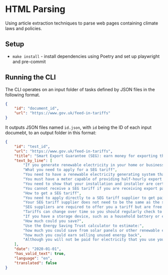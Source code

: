 # HTML Parsing

Using article extraction techniques to parse web pages containing climate laws and policies.
## Setup

- `make install` - install dependencies using Poetry and set up playwright and pre-commit

## Running the CLI

The CLI operates on an input folder of tasks defined by JSON files in the following format.

``` json
{
    "id": "document_id",
    "url": "https://www.gov.uk/feed-in-tariffs"
}
```

It outputs JSON files named `id.json`, with `id` being the ID of each input documebt, to an output folder in this format:

``` json
{
    "id": "test_id",
    "url": "https://www.gov.uk/feed-in-tariffs",
    "title": "Smart Export Guarantee (SEG): earn money for exporting the renewable electricity you have generated",
    "text_by_line": [
        "If you generate renewable electricity in your home or business, you can feed back into the grid any electricity that you don’t use. Under the Smart Export Guarantee ( SEG ) you will be paid for every unit of electricity that you feed back. You won’t be paid for any that you use yourself.",
        "What you need to apply for a SEG tariff",
        "You need to have a renewable electricity generating system that meets the SEG eligibility requirements.",
        "You must have a meter capable of providing half-hourly export readings. This would typically be a smart meter. Speak to your energy supplier about getting a smart meter installed if you do not already have one.",
        "You need to show that your installation and installer are certified through the microgeneration certification scheme (MCS) or equivalent.",
        "You cannot receive a SEG tariff if you are receiving export payments under the Feed-in Tariff scheme.",
        "How to get a SEG tariff",
        "You need to apply directly to a SEG tariff supplier to get paid. The Ofgem website lists the energy suppliers that provide SEG tariffs.",
        "Your SEG tariff supplier does not need to be the same as the supplier that provides your energy.",
        "SEG suppliers are required to offer you a tariff but are free to determine the terms of the tariff they offer, for example whether it is fixed or variable.",
        "Tariffs can change over time so you should regularly check to make sure you remain on a competitive tariff.",
        "If you have a storage device, such as a household battery or electric vehicle, that has the ability to import and export electricity, it could also be used to benefit from the SEG . Your prospective SEG tariff supplier can advise you about this.",
        "How much could you save?",
        "Use the Energy Saving Trust calculator to estimate:",
        "how much you could save from solar panels or other renewable electricity generating systems",
        "how much you could earn selling unused energy back",
        "Although you will not be paid for electricity that you use yourself, you will save money through importing less from the grid."
    ],
    "date": "2020-01-01",
    "has_valid_text": true,
    "language": "en",
    "translated": false
}
```